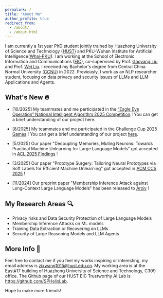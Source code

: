 ```yaml
---
permalink: /
title: "About Me"
author_profile: true
redirect_from: 
  - /about/
  - /about.html
---
```


I am currently a 1st year PhD student jointly trained by Huazhong University of Science and Technology ([HUST](http://www.hust.edu.cn/)) and PKU-Wuhan Institute for Artificial Intelligence([Whai-PKU](http://whai.pku.edu.cn/index.htm)).
I am working at the School of Electronic Information and Communications ([EIC](http://ei.hust.edu.cn/)), co-supervised by Prof. [Gaoyang Liu](https://gyliu1991.github.io) and Prof. [Wei Liu](https://faculty.hust.edu.cn/wliu/zh_CN/index.htm). 
I received my Bachelor's degree from Central China Normal University ([CCNU](https://www.ccnu.edu.cn/)) in 2022.
Previously, I work as an NLP researcher student, focusing on data privacy and security issues of LLMs and LLM Applications and Agents.

What's New 🔥
------
- [10/2025] My teammates and me participated in the [“Eagle Eye Operation” National Intelligent Algorithm 2025 Competition](http://competition-saa.c2.org.cn/home) ! You can get a brief understanding of our project here.

- [8/2025] My teammates and me participated in the [Challenge Cup 2025 Games](https://2025.tiaozhanbei.net/) ! You can get a brief understanding of our project [here](https://github.com/EnCurryAge/Yolo-Adv).

- [5/2025] Our paper "Decoupling Memories, Muting Neurons: Towards Practical Machine Unlearning for Large Language Models" got accepted in [ACL 2025 Findings](https://2025.aclweb.org/) !

- [3/2025] Our paper "Prototype Surgery: Tailoring Neural Prototypes via Soft Labels for Efficient Machine Unlearning" got accepted in [ACM CCS 2025](https://www.sigsac.org/ccs/CCS2025/) !

- [11/2024] Our preprint paper "Membership Inference Attack against Long-Context Large Language Models" has been released to [Arxiv](https://arxiv.org/abs/2411.11424) !

My Research Areas 🔍
------
- Privacy risks and Data Security Protection of Large Language Models
- Membership Inference Attacks on ML models
- Training Data Extraction or Recovering on LLMs
- Security of Large Reasoning Models and LLM Agents

More Info 📧
------
Feel free to contact me if you feel my works inspiring or interesting, my email address is <zixwang1015@hust.edu.cn>.
My working area is at the East#17 building of Huazhong University of Science and Technology, C309 office. The Github page of our HUST EIC Trustworthy AI Lab is <https://github.com/SPHelixLab>.

Hope to make more friends!


